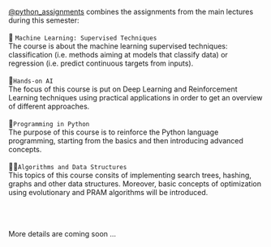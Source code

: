 [@python_assignments](https://github.com/AlexandruAndrita/uni_assignments "uni_assignments") combines the assignments from the main lectures during this semester: <br/><br/>
:robot: ```Machine Learning: Supervised Techniques ``` <br/>
The course is about the machine learning supervised techniques: classification (i.e. methods aiming at models that classify data) or regression (i.e. predict continuous targets from inputs). <br/><br/>
:space_invader:```Hands-on AI``` <br/>
The focus of this course is put on Deep Learning and Reinforcement Learning techniques using practical applications in order to get an overview of different approaches. <br/><br/>
:snake:```Programming in Python``` <br/>
The purpose of this course is to reinforce the Python language programming, starting from the basics and then introducing advanced concepts.
<br/><br/>
:construction_worker_man:```Algorithms and Data Structures``` <br/>
This topics of this course consits of implementing search trees, hashing, graphs and other data structures. Moreover, basic concepts of optimization using evolutionary and PRAM algorithms will be introduced.
<br/><br/>
 

<br/><br/>
More details are coming soon ...
